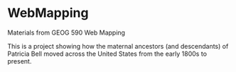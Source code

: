 # WebMapping
Materials from GEOG 590 Web Mapping

This is a project showing how the maternal ancestors (and descendants) of Patricia Bell moved across the United States from the early 1800s to present. 
